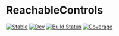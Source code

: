 # ReachableControls

[![Stable](https://img.shields.io/badge/docs-stable-blue.svg)](https://jonniedie.github.io/ReachableControls.jl/stable)
[![Dev](https://img.shields.io/badge/docs-dev-blue.svg)](https://jonniedie.github.io/ReachableControls.jl/dev)
[![Build Status](https://github.com/jonniedie/ReachableControls.jl/actions/workflows/CI.yml/badge.svg?branch=main)](https://github.com/jonniedie/ReachableControls.jl/actions/workflows/CI.yml?query=branch%3Amain)
[![Coverage](https://codecov.io/gh/jonniedie/ReachableControls.jl/branch/main/graph/badge.svg)](https://codecov.io/gh/jonniedie/ReachableControls.jl)
